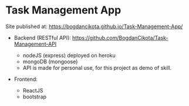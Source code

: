 <h1>Task Management App</h1>

Site published at: https://bogdancikota.github.io/Task-Management-App/

- Backend (RESTful API): https://github.com/BogdanCikota/Task-Management-API
    - nodeJS (express)  deployed on heroku
    - mongoDB (mongoose)
    - API is made for personal use, for this project as demo of skill.

- Frontend:
    - ReactJS
    - bootstrap 
